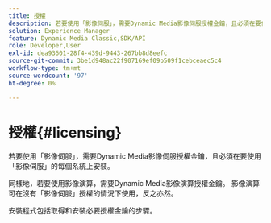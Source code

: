 ```yaml
---
title: 授權
description: 若要使用「影像伺服」，需要Dynamic Media影像伺服授權金鑰，且必須在要使用「影像伺服」的每個系統上安裝。
solution: Experience Manager
feature: Dynamic Media Classic,SDK/API
role: Developer,User
exl-id: dea93601-28f4-439d-9443-267bb8d8eefc
source-git-commit: 3be1d948ac22f907169ef09b509f1cebceaec5c4
workflow-type: tm+mt
source-wordcount: '97'
ht-degree: 0%

---
```


# 授權{#licensing}

若要使用「影像伺服」，需要Dynamic Media影像伺服授權金鑰，且必須在要使用「影像伺服」的每個系統上安裝。

同樣地，若要使用影像演算，需要Dynamic Media影像演算授權金鑰。 影像演算可在沒有「影像伺服」授權的情況下使用，反之亦然。

安裝程式包括取得和安裝必要授權金鑰的步驟。
